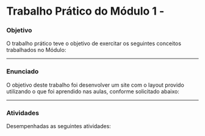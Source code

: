 # Trabalho Prático do Módulo 1 - 

### Objetivo

O trabalho prático teve o objetivo de exercitar os seguintes conceitos trabalhados no Módulo:



---

### Enunciado

O objetivo deste trabalho foi desenvolver um site com o layout provido utilizando o que foi aprendido nas aulas, conforme solicitado abaixo:



---

### Atividades

Desempenhadas as seguintes atividades: 


